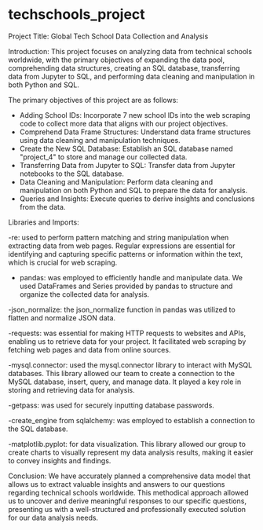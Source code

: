 # techschools_project


Project Title: Global Tech School Data Collection and Analysis 

Introduction:
This project focuses on analyzing data from technical schools worldwide, with the primary objectives of expanding the data pool, comprehending data structures, creating an SQL database, transferring data from Jupyter to SQL, and performing data cleaning and manipulation in both Python and SQL.


The primary objectives of this project are as follows:

- Adding School IDs: Incorporate 7 new school IDs into the web scraping code to collect more data that aligns with our project objectives.
- Comprehend Data Frame Structures: Understand data frame structures using data cleaning and manipulation techniques.
- Create the New SQL Database: Establish an SQL database named "project_4" to store and manage our collected data.
- Transferring Data from Jupyter to SQL: Transfer data from Jupyter notebooks to the SQL database.
- Data Cleaning and Manipulation: Perform data cleaning and manipulation on both Python and SQL to prepare the data for analysis.
- Queries and Insights: Execute queries to derive insights and conclusions from the data.

Libraries and Imports:

-re: used to perform pattern matching and string manipulation when extracting data from web pages. Regular expressions are essential for identifying and capturing specific patterns or information within the text, which is crucial for web scraping.

- pandas: was employed to efficiently handle and manipulate data. We used DataFrames and Series provided by pandas to structure and organize the collected data for analysis.

-json_normalize: the json_normalize function in pandas was utilized to flatten and normalize JSON data. 

-requests: was essential for making HTTP requests to websites and APIs, enabling us to retrieve data for your project. It facilitated web scraping by fetching web pages and data from online sources.

-mysql.connector: used the mysql.connector library to interact with MySQL databases. This library allowed our team to create a connection to the MySQL database, insert, query, and manage data. It played a key role in storing and retrieving data for analysis.

-getpass: was used for securely inputting database passwords. 

-create_engine from sqlalchemy: was employed to establish a connection to the SQL database. 

-matplotlib.pyplot: for data visualization. This library allowed our group to create charts to visually represent my data analysis results, making it easier to convey insights and findings.

Conclusion:
We have accurately planned a comprehensive data model that allows us to extract valuable insights and answers to our questions regarding technical schools worldwide. This methodical approach allowed us to uncover and derive meaningful responses to our specific questions, presenting us with a well-structured and professionally executed solution for our data analysis needs.





